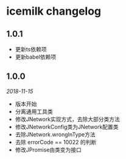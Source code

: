 # icemilk changelog

## 1.0.1
 * 更新ts依赖项
 * 更新babel依赖项

## 1.0.0
*2018-11-15*
 
 * 版本开始
 * 分离通用工具类
 * 修改JNetwork实现方式，去除大部分类方法
 * 修改JNetworkConfig类为JNetwork配置类
 * 去除JNetwork.wrongInType方法
 * 去除 errorCode == 10022 的判断
 * 修改JPromise由类变为接口